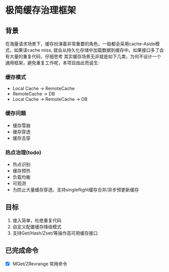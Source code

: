 # 极简缓存治理框架

## 背景
在海量请求场景下，缓存扮演着非常重要的角色，一般都会采用cache-Aside模式，如果读cache miss, 就会从持久化存储中加载数据到缓存中。如果接口多了会有大量的重复代码，仔细思考
其实缓存场景无非就是如下几类，为何不设计一个通用框架，避免重复工作呢，本项目由此而诞生:
### 缓存模式
 - Local Cache -> RemoteCache
 - RemoteCache -> DB
 - Local Cache -> RemoteCache -> DB
### 缓存问题
 - 缓存雪崩
 - 缓存穿透
 - 缓存击穿
### 热点治理(todo)
 - 热点识别 
 - 缓存预热
 - 负载均衡
 - 可观测
 - 为防止大量缓存穿透。支持singleflight缓存合并/异步预更新缓存
## 目标
1. 接入简单，杜绝重复代码
2. 自定义配置缓存降级模式
3. 支持Get/Hash/Zset/等操作高可用缓存接口


## 已完成命令
- [x] MGet/ZRevrange 常用命令 